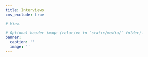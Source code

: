 ```yaml
---
title: Interviews
cms_exclude: true

# View.

# Optional header image (relative to `static/media/` folder).
banner:
  caption: ''
  image: ''
---
```

